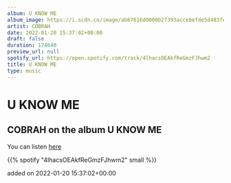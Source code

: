 ```yaml
---
album: U KNOW ME
album_image: https://i.scdn.co/image/ab67616d0000b27393accebefde5d483fe5f29b4
artist: COBRAH
date: 2022-01-20 15:37:02+00:00
draft: false
duration: 174640
preview_url: null
spotify_url: https://open.spotify.com/track/4lhacsOEAkfReGmzFJhwm2
title: U KNOW ME
type: music
---
```



# U KNOW ME

## COBRAH on the album U KNOW ME

You can listen [here](https://open.spotify.com/track/4lhacsOEAkfReGmzFJhwm2)

{{% spotify "4lhacsOEAkfReGmzFJhwm2" small %}}

added on 2022-01-20 15:37:02+00:00